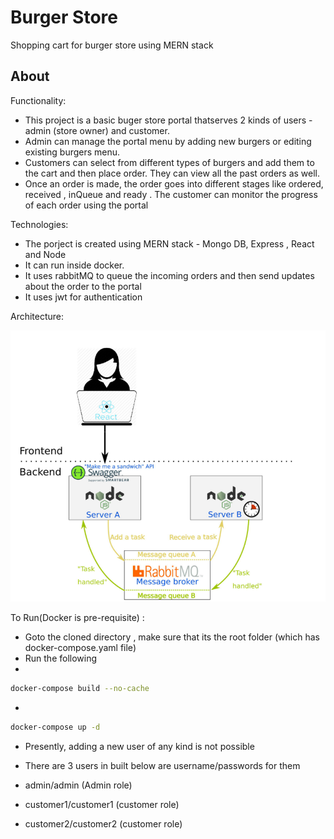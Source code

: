 # Burger Store
Shopping cart for burger store using MERN stack


## About

Functionality:

- This project is a basic buger store portal thatserves 2 kinds of users - admin (store owner) and customer.
- Admin can manage the portal menu by adding new burgers or editing existing burgers menu.
- Customers can select from different types of burgers and add them to the cart and then place order. They can view all the past orders as well.
- Once an order is made, the order goes into different stages like ordered, received , inQueue and ready . The customer can monitor the progress of each order using the portal


Technologies:

- The porject is created using MERN stack - Mongo DB, Express , React and Node
- It can run inside docker.
- It uses rabbitMQ to queue the incoming orders and then send updates about the order to the portal
- It uses jwt for authentication



Architecture:

![alt text](https://github.com/tawaresaurabh/burger-store/blob/main/architecture.png?raw=true)

To Run(Docker is pre-requisite) :

- Goto the cloned directory , make sure that its the root folder (which has docker-compose.yaml file)
- Run the following 
-

```bash
docker-compose build --no-cache
```

-

```bash
docker-compose up -d
```

- Presently, adding a new user of any kind is not possible
- There are 3 users in built below are username/passwords for them

- admin/admin (Admin role)
- customer1/customer1 (customer role)
- customer2/customer2 (customer role)








  
  
  
